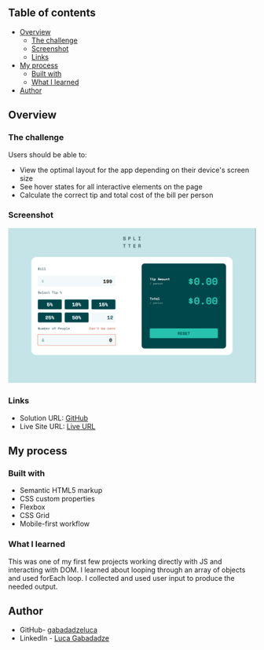 ## Table of contents

- [Overview](#overview)
  - [The challenge](#the-challenge)
  - [Screenshot](#screenshot)
  - [Links](#links)
- [My process](#my-process)
  - [Built with](#built-with)
  - [What I learned](#what-i-learned)
- [Author](#author)


## Overview

### The challenge

Users should be able to:

- View the optimal layout for the app depending on their device's screen size
- See hover states for all interactive elements on the page
- Calculate the correct tip and total cost of the bill per person

### Screenshot

![Screenshot](./screenshot.png)


### Links

- Solution URL: [GitHub](https://github.com/gabadadzeluca/tip-calculator-app-main)
- Live Site URL: [Live URL]()

## My process

### Built with

- Semantic HTML5 markup
- CSS custom properties
- Flexbox
- CSS Grid
- Mobile-first workflow


### What I learned

This was one of my first few projects working directly with JS and interacting with DOM. I learned about looping through an array of objects and used forEach loop. I collected and used user input to produce the needed output.


## Author

- GitHub- [gabadadzeluca](https://github.com/gabadadzeluca)
- LinkedIn - [Luca Gabadadze](https://www.linkedin.com/in/luca-gabadadze-6068b324a/)

